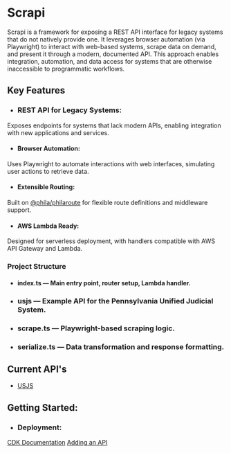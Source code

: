 # Scrapi
Scrapi is a framework for exposing a REST API interface for legacy systems that do not natively provide one. It leverages browser automation (via Playwright) to interact with web-based systems, scrape data on demand, and present it through a modern, documented API. This approach enables integration, automation, and data access for systems that are otherwise inaccessible to programmatic workflows.

## Key Features
* ### REST API for Legacy Systems:
Exposes endpoints for systems that lack modern APIs, enabling integration with new applications and services.

* #### Browser Automation:
Uses Playwright to automate interactions with web interfaces, simulating user actions to retrieve data.

* #### Extensible Routing:
Built on [@phila/philaroute](https://www.npmjs.com/package/@phila/philaroute) for flexible route definitions and middleware support.

* #### AWS Lambda Ready:
Designed for serverless deployment, with handlers compatible with AWS API Gateway and Lambda.

### Project Structure
* #### index.ts — Main entry point, router setup, Lambda handler.
* ### usjs — Example API for the Pennsylvania Unified Judicial System.
* ### scrape.ts — Playwright-based scraping logic.
* ### serialize.ts — Data transformation and response formatting.

## Current API's 
* [USJS](../src/apis/usjs/Readme.md)

## Getting Started: 
* ### Deployment:
[CDK Documentation](../cdk/README.md)
[Adding an API](../src/apis/Readme.md)